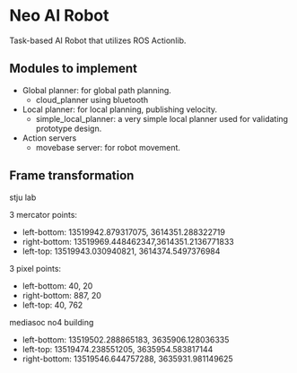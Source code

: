 # Neo AI Robot

Task-based AI Robot that utilizes ROS Actionlib.

## Modules to implement

- Global planner: for global path planning.
  - cloud_planner using bluetooth
- Local planner: for local planning, publishing velocity.
  - simple_local_planner: a very simple local planner used for validating prototype design.
- Action servers
  - movebase server: for robot movement.


## Frame transformation

stju lab

3 mercator points:

- left-bottom: 13519942.879317075, 3614351.288322719
- right-bottom: 13519969.448462347,3614351.2136771833
- left-top: 13519943.030940821, 3614374.5497376984

3 pixel points:

- left-bottom: 40, 20
- right-bottom: 887, 20
- left-top: 40, 762


mediasoc no4 building

- left-bottom: 13519502.288865183, 3635906.128036335
- left-top: 13519474.238551205, 3635954.583817144
- right-bottom: 13519546.644757288, 3635931.981149625
